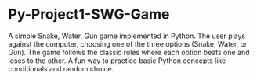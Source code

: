 # Py-Project1-SWG-Game
A simple Snake, Water, Gun game implemented in Python. The user plays against the computer, choosing one of the three options (Snake, Water, or Gun). The game follows the classic rules where each option beats one and loses to the other. A fun way to practice basic Python concepts like conditionals and random choice.
